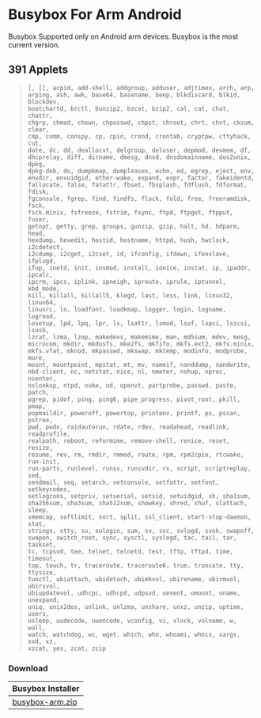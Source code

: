 # Busybox For Arm Android

Busybox Supported only on Android arm devices. Busybox is the most current version.

## 391 Applets

> ```text
> [, [[, acpid, add-shell, addgroup, adduser, adjtimex, arch, arp,
> arping, ash, awk, base64, basename, beep, blkdiscard, blkid, blockdev,
> bootchartd, brctl, bunzip2, bzcat, bzip2, cal, cat, chat, chattr,
> chgrp, chmod, chown, chpasswd, chpst, chroot, chrt, chvt, cksum, clear,
> cmp, comm, conspy, cp, cpio, crond, crontab, cryptpw, cttyhack, cut,
> date, dc, dd, deallocvt, delgroup, deluser, depmod, devmem, df,
> dhcprelay, diff, dirname, dmesg, dnsd, dnsdomainname, dos2unix, dpkg,
> dpkg-deb, du, dumpkmap, dumpleases, echo, ed, egrep, eject, env,
> envdir, envuidgid, ether-wake, expand, expr, factor, fakeidentd,
> fallocate, false, fatattr, fbset, fbsplash, fdflush, fdformat, fdisk,
> fgconsole, fgrep, find, findfs, flock, fold, free, freeramdisk, fsck,
> fsck.minix, fsfreeze, fstrim, fsync, ftpd, ftpget, ftpput, fuser,
> getopt, getty, grep, groups, gunzip, gzip, halt, hd, hdparm, head,
> hexdump, hexedit, hostid, hostname, httpd, hush, hwclock, i2cdetect,
> i2cdump, i2cget, i2cset, id, ifconfig, ifdown, ifenslave, ifplugd,
> ifup, inetd, init, insmod, install, ionice, iostat, ip, ipaddr, ipcalc,
> ipcrm, ipcs, iplink, ipneigh, iproute, iprule, iptunnel, kbd_mode,
> kill, killall, killall5, klogd, last, less, link, linux32, linux64,
> linuxrc, ln, loadfont, loadkmap, logger, login, logname, logread,
> losetup, lpd, lpq, lpr, ls, lsattr, lsmod, lsof, lspci, lsscsi, lsusb,
> lzcat, lzma, lzop, makedevs, makemime, man, md5sum, mdev, mesg,
> microcom, mkdir, mkdosfs, mke2fs, mkfifo, mkfs.ext2, mkfs.minix,
> mkfs.vfat, mknod, mkpasswd, mkswap, mktemp, modinfo, modprobe, more,
> mount, mountpoint, mpstat, mt, mv, nameif, nanddump, nandwrite,
> nbd-client, nc, netstat, nice, nl, nmeter, nohup, nproc, nsenter,
> nslookup, ntpd, nuke, od, openvt, partprobe, passwd, paste, patch,
> pgrep, pidof, ping, ping6, pipe_progress, pivot_root, pkill, pmap,
> popmaildir, poweroff, powertop, printenv, printf, ps, pscan, pstree,
> pwd, pwdx, raidautorun, rdate, rdev, readahead, readlink, readprofile,
> realpath, reboot, reformime, remove-shell, renice, reset, resize,
> resume, rev, rm, rmdir, rmmod, route, rpm, rpm2cpio, rtcwake, run-init,
> run-parts, runlevel, runsv, runsvdir, rx, script, scriptreplay, sed,
> sendmail, seq, setarch, setconsole, setfattr, setfont, setkeycodes,
> setlogcons, setpriv, setserial, setsid, setuidgid, sh, sha1sum,
> sha256sum, sha3sum, sha512sum, showkey, shred, shuf, slattach, sleep,
> smemcap, softlimit, sort, split, ssl_client, start-stop-daemon, stat,
> strings, stty, su, sulogin, sum, sv, svc, svlogd, svok, swapoff,
> swapon, switch_root, sync, sysctl, syslogd, tac, tail, tar, taskset,
> tc, tcpsvd, tee, telnet, telnetd, test, tftp, tftpd, time, timeout,
> top, touch, tr, traceroute, traceroute6, true, truncate, tty, ttysize,
> tunctl, ubiattach, ubidetach, ubimkvol, ubirename, ubirmvol, ubirsvol,
> ubiupdatevol, udhcpc, udhcpd, udpsvd, uevent, umount, uname, unexpand,
> uniq, unix2dos, unlink, unlzma, unshare, unxz, unzip, uptime, users,
> usleep, uudecode, uuencode, vconfig, vi, vlock, volname, w, wall,
> watch, watchdog, wc, wget, which, who, whoami, whois, xargs, xxd, xz,
> xzcat, yes, zcat, zcip
> ```

### Download

| Busybox Installer                   |
| :---------------------------------- |
| [busybox-arm.zip](https://github.com/manymous/busybox/releases/download/%231.29.2/busybox-arm.zip) |
